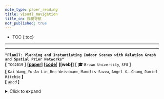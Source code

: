 ```yaml
---
note_type: paper_reading
title: visual_navigation
title_cn: 视觉导航
not_published: true
---
```


* TOC
{:toc}

---


---

**`"PlanIT: Planning and Instantiating Indoor Scenes with Relation Graph and Spatial Prior Networks"`**  
**[** `TOG2019` **]** **[[paper]](https://kwang-ether.github.io/pdf/planit.pdf)** **[[code]](https://github.com/brownvc/planit)** **[[web]]** **[** :mortar_board: `Brown University`, `SFU` **]**   
**[**  `Kai Wang`, `Yu-An Lin`, `Ben Weissmann`, `Manolis Savva`, `Angel X. Chang`, `Daniel Ritchie`  **]**  
**[** _`abcd`_ **]**  

<details markdown="1">
  <summary markdown="0">Click to expand</summary>

- **preliminaries**
  - data-processing pipeline 与其论文DeepSynth,SIGGRAPH2018 一致
  - image-based instantiation pipeline 取自其论文 FastSynth,CVPR2019
- **Motivation**

</details>